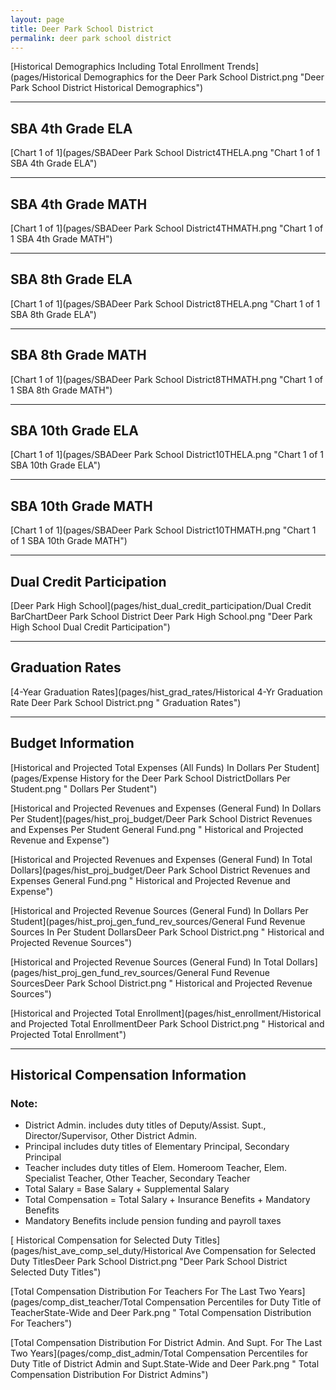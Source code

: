 ```yaml
---
layout: page
title: Deer Park School District
permalink: deer park school district
---
```



[Historical Demographics Including Total Enrollment Trends](pages/Historical Demographics for the Deer Park School District.png "Deer Park School District Historical Demographics")

___

## SBA 4th Grade ELA

[Chart 1 of 1](pages/SBADeer Park School District4THELA.png "Chart 1 of 1 SBA 4th Grade ELA")


___

## SBA 4th Grade MATH

[Chart 1 of 1](pages/SBADeer Park School District4THMATH.png "Chart 1 of 1 SBA 4th Grade MATH")


___

## SBA 8th Grade ELA

[Chart 1 of 1](pages/SBADeer Park School District8THELA.png "Chart 1 of 1 SBA 8th Grade ELA")


___

## SBA 8th Grade MATH

[Chart 1 of 1](pages/SBADeer Park School District8THMATH.png "Chart 1 of 1 SBA 8th Grade MATH")


___

## SBA 10th Grade ELA

[Chart 1 of 1](pages/SBADeer Park School District10THELA.png "Chart 1 of 1 SBA 10th Grade ELA")


___

## SBA 10th Grade MATH

[Chart 1 of 1](pages/SBADeer Park School District10THMATH.png "Chart 1 of 1 SBA 10th Grade MATH")


___

## Dual Credit Participation

[Deer Park High School](pages/hist_dual_credit_participation/Dual Credit BarChartDeer Park School District Deer Park High School.png "Deer Park High School Dual Credit Participation")


___

## Graduation Rates

[4-Year Graduation Rates](pages/hist_grad_rates/Historical 4-Yr Graduation Rate Deer Park School District.png " Graduation Rates")


___

## Budget Information

[Historical and Projected Total Expenses (All Funds) In Dollars Per Student](pages/Expense History for the Deer Park School DistrictDollars Per Student.png " Dollars Per Student")

[Historical and Projected Revenues and Expenses (General Fund) In Dollars Per Student](pages/hist_proj_budget/Deer Park School District Revenues and Expenses Per Student General Fund.png " Historical and Projected Revenue and Expense")

[Historical and Projected Revenues and Expenses (General Fund) In Total Dollars](pages/hist_proj_budget/Deer Park School District Revenues and Expenses General Fund.png " Historical and Projected Revenue and Expense")

[Historical and Projected Revenue Sources (General Fund) In Dollars Per Student](pages/hist_proj_gen_fund_rev_sources/General Fund Revenue Sources In Per Student DollarsDeer Park School District.png " Historical and Projected Revenue Sources")

[Historical and Projected Revenue Sources (General Fund) In Total Dollars](pages/hist_proj_gen_fund_rev_sources/General Fund Revenue SourcesDeer Park School District.png " Historical and Projected Revenue Sources")

[Historical and Projected Total Enrollment](pages/hist_enrollment/Historical and Projected Total EnrollmentDeer Park School District.png " Historical and Projected Total Enrollment")


___

## Historical Compensation Information
### Note:
- District Admin. includes duty titles of Deputy/Assist. Supt., Director/Supervisor, Other District Admin.
- Principal includes duty titles of Elementary Principal, Secondary Principal
- Teacher includes duty titles of Elem. Homeroom Teacher, Elem. Specialist Teacher, Other Teacher, Secondary Teacher
- Total Salary = Base Salary + Supplemental Salary
- Total Compensation = Total Salary + Insurance Benefits + Mandatory Benefits
- Mandatory Benefits include pension funding and payroll taxes

[ Historical Compensation for Selected Duty Titles](pages/hist_ave_comp_sel_duty/Historical Ave Compensation for Selected Duty TitlesDeer Park School District.png "Deer Park School District Selected Duty Titles")

[Total Compensation Distribution For Teachers For The Last Two Years](pages/comp_dist_teacher/Total Compensation Percentiles for Duty Title of TeacherState-Wide and Deer Park.png " Total Compensation Distribution For Teachers")

[Total Compensation Distribution For District Admin. And Supt. For The Last Two Years](pages/comp_dist_admin/Total Compensation Percentiles for Duty Title of District Admin and Supt.State-Wide and Deer Park.png " Total Compensation Distribution For District Admins")

